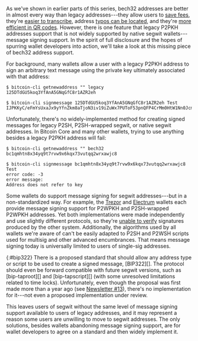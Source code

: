 As we've shown in earlier parts of this series, bech32 addresses are
better in almost every way than legacy addresses---they allow users to
[save fees][bech32 save fees], they're [easier to transcribe][bech32
transcribe], address [typos can be located][bech32 locate typos], and
they're [more efficient in QR codes][bech32 qr codes].  However, there
is one feature that legacy P2PKH addresses support that is not widely
supported by native segwit wallets---message signing support.  In the
spirit of full disclosure and the hopes of spurring wallet developers
into action, we'll take a look at this missing piece of bech32 address
support.

For background, many wallets allow a user with a legacy P2PKH address to
sign an arbitrary text message using the private key ultimately
associated with that address:

    $ bitcoin-cli getnewaddress "" legacy
    125DTdGU5koq3YfAnA5GNqGfC8r1AZR2eh

    $ bitcoin-cli signmessage 125DTdGU5koq3YfAnA5GNqGfC8r1AZR2eh Test
    IJPKKyC/eFmYsUxaJx9yYfnZkm8aTjoN3iv19iZuWx7PUToF53pnQFP4CrMm0HtW1Nn0Jcm95Le/yJeTrxJwgxU=

Unfortunately, there's no widely-implemented method for creating signed
messages for legacy P2SH, P2SH-wrapped segwit, or native segwit
addresses.  In Bitcoin Core and many other wallets, trying to use
anything besides a legacy P2PKH address will fail:

    $ bitcoin-cli getnewaddress "" bech32
    bc1qmhtn8x34yq9t7rvw9x6kqx73vutqq2wrxawjc8

    $ bitcoin-cli signmessage bc1qmhtn8x34yq9t7rvw9x6kqx73vutqq2wrxawjc8 Test
    error code: -3
    error message:
    Address does not refer to key

Some wallets do support message signing for segwit addresses---but in a
non-standardized way.  For example, the [Trezor][trezor segwit
signmessage] and [Electrum][electrum segwit signmessage] wallets each
provide message signing support for P2WPKH and P2SH-wrapped P2WPKH
addresses.  Yet both implementations were made independently and use
slightly different protocols, so they're [unable to verify][trezor
electrum incompatible] signatures produced by the other system.
Additionally, the algorithms used by all wallets we're aware of can't be
easily adapted to P2SH and P2WSH scripts used for multisig and other
advanced encumbrances.  That means message signing today is universally
limited to users of single-sig addresses.

{:#bip322}
There is a proposed standard that should allow any address type or
script to be used to create a signed message, [BIP322][].  The protocol
should even be forward compatible with future segwit versions, such as
[bip-taproot][] and [bip-tapscript][] (with some unresolved limitations
related to time locks).  Unfortunately, even though the proposal was
first made more than a year ago (see [Newsletter #13][]), there's no
implementation for it---not even a proposed implementation under review.

This leaves users of segwit without the same level of message signing
support available to users of legacy addresses, and it may represent a
reason some users are unwilling to move to segwit addresses.  The only
solutions, besides wallets abandoning message signing support, are for
wallet developers to agree on a standard and then widely implement it.


[bech32 save fees]: /en/bech32-sending-support/#fee-savings-with-native-segwit
[bech32 transcribe]: /en/bech32-sending-support/#reading-and-transcribing-bech32-addresses
[bech32 locate typos]: /en/bech32-sending-support/#locating-typos-in-bech32-addresses
[bech32 qr codes]: /en/bech32-sending-support/#creating-more-efficient-qr-codes-with-bech32-addresses
[trezor segwit signmessage]: https://github.com/trezor/trezor-mcu/issues/169
[electrum segwit signmessage]: https://github.com/spesmilo/electrum/issues/2977
[trezor electrum incompatible]: https://github.com/spesmilo/electrum/issues/3861
[newsletter #13]: /en/newsletters/2018/09/18/#review-proposed-bip322-for-generic-message-signing
